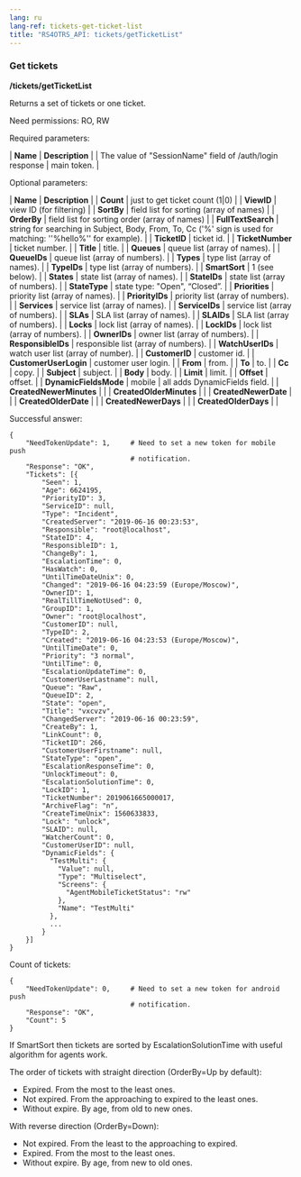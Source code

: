 ```yaml
---
lang: ru
lang-ref: tickets-get-ticket-list
title: "RS4OTRS_API: tickets/getTicketList"
---
```


### Get tickets

**/tickets/getTicketList**

Returns a set of tickets or one ticket.

Need permissions: RO, RW

Required parameters:

| **Name** | **Description** |
| The value of "SessionName" field of /auth/login response | main token. |

Optional parameters:

| **Name**                  | **Description** |
| **Count**                 | just to get ticket count (1\|0) |
| **ViewID**                | view ID (for filtering) |
| **SortBy**                | field list for sorting (array of names) |
| **OrderBy**               | field list for sorting order (array of names) |
| **FullTextSearch**        | string for searching in Subject, Body, From, To, Cc ('\%' sign is used for matching: ''\%hello\%'' for example). |
| **TicketID**              | ticket id. |
| **TicketNumber**          | ticket number. |
| **Title**                 | title. |
| **Queues**                | queue list (array of names). |
| **QueueIDs**              | queue list (array of numbers). |
| **Types**                 | type list (array of names). |
| **TypeIDs**               | type list (array of numbers). |
| **SmartSort**             | 1 (see below). |
| **States**                | state list (array of names). |
| **StateIDs**              | state list (array of numbers). |
| **StateType**             | state type: "Open", “Closed”. |
| **Priorities**            | priority list (array of names). |
| **PriorityIDs**           | priority list (array of numbers). |
| **Services**              | service list (array of names). |
| **ServiceIDs**            | service list (array of numbers). |
| **SLAs**                  | SLA list (array of names). |
| **SLAIDs**                | SLA list (array of numbers). |
| **Locks**                 | lock list (array of names). |
| **LockIDs**               | lock list (array of numbers). |
| **OwnerIDs**              | owner list (array of numbers). |
| **ResponsibleIDs**        | responsible list (array of numbers). |
| **WatchUserIDs**          | watch user list (array of number). |
| **CustomerID**            | customer id. |
| **CustomerUserLogin**     | customer user login. |
| **From**                  | from. |
| **To**                    | to. |
| **Cc**                    | copy. |
| **Subject**               | subject. |
| **Body**                  | body. |
| **Limit**                 | limit. |
| **Offset**                | offset. |
| **DynamicFieldsMode**     | mobile \| all adds DynamicFields field. |
| **CreatedNewerMinutes**   | |
| **CreatedOlderMinutes**   | |
| **CreatedNewerDate**      | |
| **CreatedOlderDate**      | |
| **CreatedNewerDays**      | |
| **CreatedOlderDays**      | |

Successful answer:

```
{
    "NeedTokenUpdate": 1,     # Need to set a new token for mobile push
                              # notification.
    "Response": "OK",
    "Tickets": [{
        "Seen": 1,
        "Age": 6624195,
        "PriorityID": 3,
        "ServiceID": null,
        "Type": "Incident",
        "CreatedServer": "2019-06-16 00:23:53",
        "Responsible": "root@localhost",
        "StateID": 4,
        "ResponsibleID": 1,
        "ChangeBy": 1,
        "EscalationTime": 0,
        "HasWatch": 0,
        "UntilTimeDateUnix": 0,
        "Changed": "2019-06-16 04:23:59 (Europe/Moscow)",
        "OwnerID": 1,
        "RealTillTimeNotUsed": 0,
        "GroupID": 1,
        "Owner": "root@localhost",
        "CustomerID": null,
        "TypeID": 2,
        "Created": "2019-06-16 04:23:53 (Europe/Moscow)",
        "UntilTimeDate": 0,
        "Priority": "3 normal",
        "UntilTime": 0,
        "EscalationUpdateTime": 0,
        "CustomerUserLastname": null,
        "Queue": "Raw",
        "QueueID": 2,
        "State": "open",
        "Title": "vxcvzv",
        "ChangedServer": "2019-06-16 00:23:59",
        "CreateBy": 1,
        "LinkCount": 0,
        "TicketID": 266,
        "CustomerUserFirstname": null,
        "StateType": "open",
        "EscalationResponseTime": 0,
        "UnlockTimeout": 0,
        "EscalationSolutionTime": 0,
        "LockID": 1,
        "TicketNumber": 2019061665000017,
        "ArchiveFlag": "n",
        "CreateTimeUnix": 1560633833,
        "Lock": "unlock",
        "SLAID": null,
        "WatcherCount": 0,
        "CustomerUserID": null,
        "DynamicFields": {
          "TestMulti": {
            "Value": null,
            "Type": "Multiselect",
            "Screens": {
              "AgentMobileTicketStatus": "rw"
            },
            "Name": "TestMulti"
          },
          ...
        }
    }]
}
```

Count of tickets:

```
{
    "NeedTokenUpdate": 0,     # Need to set a new token for android push
                              # notification.
    "Response": "OK",
    "Count": 5
}
```

If SmartSort then tickets are sorted by EscalationSolutionTime with useful
algorithm for agents work.

The order of tickets with straight direction (OrderBy=Up by default):

- Expired. From the most to the least ones.
- Not expired. From the approaching to expired to the least ones.
- Without expire. By age, from old to new ones.

With reverse direction (OrderBy=Down):

- Not expired. From the least to the approaching to expired.
- Expired. From the most to the least ones.
- Without expire. By age, from new to old ones.
